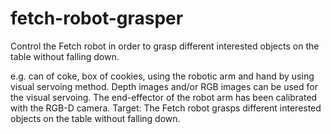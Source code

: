 # fetch-robot-grasper
Control the Fetch robot in order to grasp different interested objects on the table without falling down.


e.g. can of coke, box of cookies, using the robotic arm and hand by using visual servoing method. Depth images and/or RGB images can be used for the visual servoing. The end-effector of the robot arm has been calibrated with the RGB-D
camera.
Target: The Fetch robot grasps different interested objects on the table without falling down.
